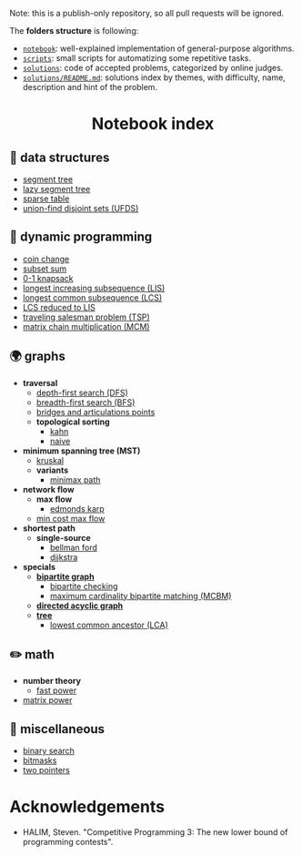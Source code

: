 Note: this is a publish-only repository, so all pull requests will be ignored.

The **folders structure** is following:

- [`notebook`](./notebook): well-explained implementation of general-purpose algorithms.
- [`scripts`](./scripts): small scripts for automatizing some repetitive tasks.
- [`solutions`](./solutions): code of accepted problems, categorized by online judges.
- [`solutions/README.md`](./solutions/README.md): solutions index by themes, with difficulty, name, description and hint of the problem.

<h1 align="center">Notebook index</h1>

## 🧱 data structures

- [segment tree](./notebook/data-structures/seg-tree.cpp)
- [lazy segment tree](./notebook/data-structures/seg-tree-lazy.cpp)
- [sparse table](./notebook/data-structures/sparse-table.cpp)
- [union-find disjoint sets (UFDS)](./notebook/data-structures/ufds.cpp)

<!-- ## 🥊 brute force -->

## 🔞 dynamic programming

- [coin change](./notebook/dynamic-programming/coin-change.cpp)
- [subset sum](./notebook/dynamic-programming/subset-sum.cpp)
- [0-1 knapsack](./notebook/dynamic-programming/0-1-knapsack.cpp)
- [longest increasing subsequence (LIS)](./notebook/dynamic-programming/lis.cpp)
- [longest common subsequence (LCS)](./notebook/dynamic-programming/lcs.cpp)
- [LCS reduced to LIS](./notebook/dynamic-programming/lcs-reduced-to-lis.cpp)
- [traveling salesman problem (TSP)](./notebook/dynamic-programming/tsp.cpp)
- [matrix chain multiplication (MCM)](./notebook/dynamic-programming/mcm.cpp)

## 🌍 graphs

- **traversal**
   - [depth-first search (DFS)](./notebook/graphs/dfs.cpp)
   - [breadth-first search (BFS)](./notebook/graphs/bfs.cpp)
   - [bridges and articulations points](./notebook/graphs/bridges-or-articulations.cpp)
   - **topological sorting**
      - [kahn](./notebook/graphs/topo-sort-kahn.cpp)
      - [naive](./notebook/graphs/topo-sort.cpp)
- **minimum spanning tree (MST)**
   - [kruskal](./notebook/graphs/mst-kruskal.cpp)
   - **variants**
      - [minimax path](./notebook/graphs/mst-minimax-path.cpp)
      <!--TODO - [2nd best mst](./notebook/graphs/mst-2nd-best.cpp) -->
- **network flow**
   - **max flow**
      - [edmonds karp](./notebook/graphs/edmonds-karp.cpp)
   - [min cost max flow](./notebook/graphs/min-cost-max-flow.cpp)
- **shortest path**
   - **single-source**
      - [bellman ford](./notebook/graphs/sssp-bellman-ford.cpp)
      - [dijkstra](./notebook/graphs/sssp-dijkstra.cpp)
      <!-- - **all-pairs** -->
- **specials**
   - [**bipartite graph**](./notebook/graphs/bipartite.md)
      - [bipartite checking](./notebook/graphs/bipartite-checking.cpp)
      - [maximum cardinality bipartite matching (MCBM)](./notebook/graphs/mcbm.cpp)
   - [**directed acyclic graph**](./notebook/graphs/dag.md)
      <!-- - [] -->
   - [**tree**](./notebook/graphs/tree.md)
      - [lowest common ancestor (LCA)](./notebook/graphs/lca-eulerian-tour.cpp)

## ✏️ math

- **number theory**
   - [fast power](./notebook/math/fast-power.cpp)
- [matrix power](./notebook/math/matrix-power.cpp)

<!-- ## strings -->

## 💭 miscellaneous

- [binary search](./notebook/miscellaneous/binary-search.md)
- [bitmasks](./notebook/miscellaneous/bitmasks.cpp)
- [two pointers](./notebook/miscellaneous/two-pointers.md)

# Acknowledgements

- HALIM, Steven. "Competitive Programming 3: The new lower bound of programming contests".
